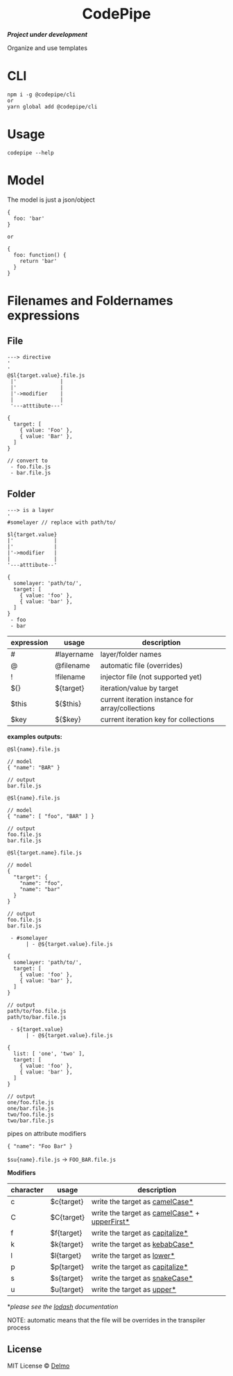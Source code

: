 <big><h1 align="center">CodePipe</h1></big>

***Project under development***

Organize and use templates

# CLI

```
npm i -g @codepipe/cli
or
yarn global add @codepipe/cli
```

# Usage

```
codepipe --help
```

# Model

The model is just a json/object

```
{
  foo: 'bar'
}

or

{
  foo: function() {
    return 'bar'
  }
}
```


# Filenames and Foldernames expressions

## File

```
---> directive
' 
' 
@$l{target.value}.file.js
 |'              |
 |'              |
 |'->modifier    |
 |               |
 '---atttibute---'

{
  target: [
    { value: 'Foo' },
    { value: 'Bar' },
  ]
}

// convert to
 - foo.file.js
 - bar.file.js
```

## Folder
```
---> is a layer
'
#somelayer // replace with path/to/

$l{target.value}
|'             |
|'             |
|'->modifier   |
|              |
'---atttibute--'

{
  somelayer: 'path/to/',
  target: [
    { value: 'foo' },
    { value: 'bar' },
  ]
}
 - foo
 - bar
```

expression|usage      |description
----------|-----------|-----------
\#        |\#layername|layer/folder names
@         |@filename  |automatic file (overrides)
!         |!filename  |injector file (not supported yet)
${}       |${target}  |iteration/value by target
$this     |${$this}   |current iteration instance for array/collections
$key      |${$key}    |current iteration key for collections

**examples outputs:**

`@$l{name}.file.js`

```
// model
{ "name": "BAR" }

// output
bar.file.js
```

`@$l{name}.file.js`

```
// model
{ "name": [ "foo", "BAR" ] }

// output
foo.file.js
bar.file.js
```

`@$l{target.name}.file.js`

```
// model
{
  "target": {
    "name": "foo",
    "name": "bar"
  }
}

// output
foo.file.js
bar.file.js
```

```
 - #somelayer
      | - @${target.value}.file.js

{
  somelayer: 'path/to/',
  target: [
    { value: 'foo' },
    { value: 'bar' },
  ]
}

// output
path/to/foo.file.js
path/to/bar.file.js
```

```
 - ${target.value}
      | - @${target.value}.file.js

{
  list: [ 'one', 'two' ],
  target: [
    { value: 'foo' },
    { value: 'bar' },
  ]
}

// output
one/foo.file.js
one/bar.file.js
two/foo.file.js
two/bar.file.js
```

pipes on attribute modifiers

```
{ "name": "Foo Bar" }
```

`$su{name}.file.js` -> `FOO_BAR.file.js`

**Modifiers**
  
character|usage     |description
---------|----------|-----------
c        |$c{target}|write the target as [camelCase*](https://lodash.com/docs#camelCase)
C        |$C{target}|write the target as [camelCase*](https://lodash.com/docs#camelCase) + [upperFirst*](https://lodash.com/docs#upperFirst)
f        |$f{target}|write the target as [capitalize*](https://lodash.com/docs#upperFirst)
k        |$k{target}|write the target as [kebabCase*](https://lodash.com/docs#kebabCase)
l        |$l{target}|write the target as [lower*](https://lodash.com/docs#toLower)
p        |$p{target}|write the target as [capitalize*](https://lodash.com/docs#capitalize)
s        |$s{target}|write the target as [snakeCase*](https://lodash.com/docs#snakeCase)
u        |$u{target}|write the target as [upper*](https://lodash.com/docs#toUpper)

**please see the [lodash](https://lodash.com/docs) documentation*

NOTE: automatic means that the file will be overrides in the transpiler process

## License

MIT License © [Delmo](https://github.com/codepipejs/codepipe-core)
